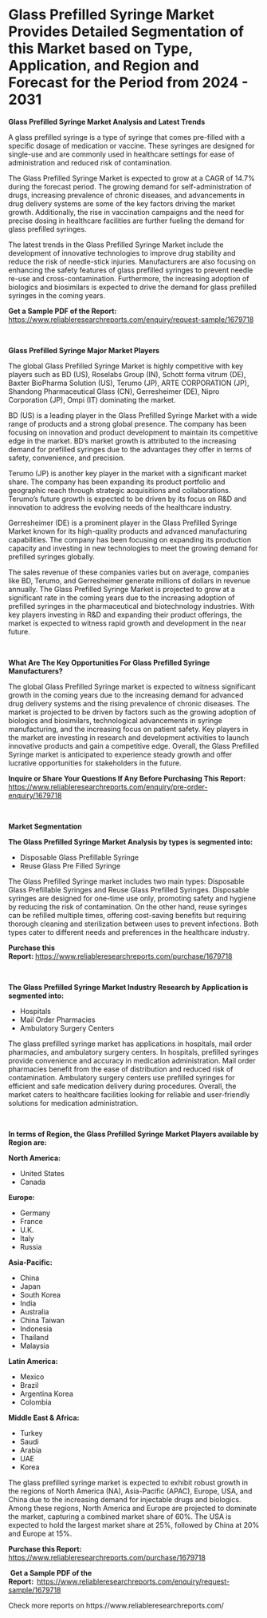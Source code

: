 <p><h1>Glass Prefilled Syringe Market Provides Detailed Segmentation of this Market based on Type, Application, and Region and Forecast for the Period from 2024 - 2031</h1></p><p><strong>Glass Prefilled Syringe Market Analysis and Latest Trends</strong></p>
<p><p>A glass prefilled syringe is a type of syringe that comes pre-filled with a specific dosage of medication or vaccine. These syringes are designed for single-use and are commonly used in healthcare settings for ease of administration and reduced risk of contamination.</p><p>The Glass Prefilled Syringe Market is expected to grow at a CAGR of 14.7% during the forecast period. The growing demand for self-administration of drugs, increasing prevalence of chronic diseases, and advancements in drug delivery systems are some of the key factors driving the market growth. Additionally, the rise in vaccination campaigns and the need for precise dosing in healthcare facilities are further fueling the demand for glass prefilled syringes.</p><p>The latest trends in the Glass Prefilled Syringe Market include the development of innovative technologies to improve drug stability and reduce the risk of needle-stick injuries. Manufacturers are also focusing on enhancing the safety features of glass prefilled syringes to prevent needle re-use and cross-contamination. Furthermore, the increasing adoption of biologics and biosimilars is expected to drive the demand for glass prefilled syringes in the coming years.</p></p>
<p><strong>Get a Sample PDF of the Report:&nbsp;</strong> <a href="https://www.reliableresearchreports.com/enquiry/request-sample/1679718">https://www.reliableresearchreports.com/enquiry/request-sample/1679718</a></p>
<p>&nbsp;</p>
<p><strong>Glass Prefilled Syringe Major Market Players</strong></p>
<p><p>The global Glass Prefilled Syringe Market is highly competitive with key players such as BD (US), Roselabs Group (IN), Schott forma vitrum (DE), Baxter BioPharma Solution (US), Terumo (JP), ARTE CORPORATION (JP), Shandong Pharmaceutical Glass (CN), Gerresheimer (DE), Nipro Corporation (JP), Ompi (IT) dominating the market.</p><p>BD (US) is a leading player in the Glass Prefilled Syringe Market with a wide range of products and a strong global presence. The company has been focusing on innovation and product development to maintain its competitive edge in the market. BD’s market growth is attributed to the increasing demand for prefilled syringes due to the advantages they offer in terms of safety, convenience, and precision.</p><p>Terumo (JP) is another key player in the market with a significant market share. The company has been expanding its product portfolio and geographic reach through strategic acquisitions and collaborations. Terumo’s future growth is expected to be driven by its focus on R&D and innovation to address the evolving needs of the healthcare industry.</p><p>Gerresheimer (DE) is a prominent player in the Glass Prefilled Syringe Market known for its high-quality products and advanced manufacturing capabilities. The company has been focusing on expanding its production capacity and investing in new technologies to meet the growing demand for prefilled syringes globally.</p><p>The sales revenue of these companies varies but on average, companies like BD, Terumo, and Gerresheimer generate millions of dollars in revenue annually. The Glass Prefilled Syringe Market is projected to grow at a significant rate in the coming years due to the increasing adoption of prefilled syringes in the pharmaceutical and biotechnology industries. With key players investing in R&D and expanding their product offerings, the market is expected to witness rapid growth and development in the near future.</p></p>
<p>&nbsp;</p>
<p><strong>What Are The Key Opportunities For Glass Prefilled Syringe Manufacturers?</strong></p>
<p><p>The global Glass Prefilled Syringe market is expected to witness significant growth in the coming years due to the increasing demand for advanced drug delivery systems and the rising prevalence of chronic diseases. The market is projected to be driven by factors such as the growing adoption of biologics and biosimilars, technological advancements in syringe manufacturing, and the increasing focus on patient safety. Key players in the market are investing in research and development activities to launch innovative products and gain a competitive edge. Overall, the Glass Prefilled Syringe market is anticipated to experience steady growth and offer lucrative opportunities for stakeholders in the future.</p></p>
<p><strong>Inquire or Share Your Questions If Any Before Purchasing This Report:</strong> <a href="https://www.reliableresearchreports.com/enquiry/pre-order-enquiry/1679718">https://www.reliableresearchreports.com/enquiry/pre-order-enquiry/1679718</a></p>
<p>&nbsp;</p>
<p><strong>Market Segmentation</strong></p>
<p><strong>The Glass Prefilled Syringe Market Analysis by types is segmented into:</strong></p>
<p><ul><li>Disposable Glass Prefillable Syringe</li><li>Reuse Glass Pre Filled Syringe</li></ul></p>
<p><p>The Glass Prefilled Syringe market includes two main types: Disposable Glass Prefillable Syringes and Reuse Glass Prefilled Syringes. Disposable syringes are designed for one-time use only, promoting safety and hygiene by reducing the risk of contamination. On the other hand, reuse syringes can be refilled multiple times, offering cost-saving benefits but requiring thorough cleaning and sterilization between uses to prevent infections. Both types cater to different needs and preferences in the healthcare industry.</p></p>
<p><strong>Purchase this Report:&nbsp;</strong><a href="https://www.reliableresearchreports.com/purchase/1679718">https://www.reliableresearchreports.com/purchase/1679718</a></p>
<p>&nbsp;</p>
<p><strong>The Glass Prefilled Syringe Market Industry Research by Application is segmented into:</strong></p>
<p><ul><li>Hospitals</li><li>Mail Order Pharmacies</li><li>Ambulatory Surgery Centers</li></ul></p>
<p><p>The glass prefilled syringe market has applications in hospitals, mail order pharmacies, and ambulatory surgery centers. In hospitals, prefilled syringes provide convenience and accuracy in medication administration. Mail order pharmacies benefit from the ease of distribution and reduced risk of contamination. Ambulatory surgery centers use prefilled syringes for efficient and safe medication delivery during procedures. Overall, the market caters to healthcare facilities looking for reliable and user-friendly solutions for medication administration.</p></p>
<p>&nbsp;</p>
<p><strong>In terms of Region, the Glass Prefilled Syringe Market Players available by Region are:</strong></p>
<p>
    <p> <strong> North America: </strong>
        <ul>
            <li>United States</li>
            <li>Canada</li>
        </ul>
        </p> 
    <p> <strong> Europe: </strong>
        <ul>
            <li>Germany</li>
            <li>France</li>
            <li>U.K.</li>
            <li>Italy</li>
            <li>Russia</li>
        </ul>
        </p> 
    <p> <strong> Asia-Pacific: </strong>
        <ul>
            <li>China</li>
            <li>Japan</li>
            <li>South Korea</li>
            <li>India</li>
            <li>Australia</li>
            <li>China Taiwan</li>
            <li>Indonesia</li>
            <li>Thailand</li>
            <li>Malaysia</li>
        </ul>
        </p> 
    <p> <strong> Latin America: </strong>
        <ul>
            <li>Mexico</li>
            <li>Brazil</li>
            <li>Argentina Korea</li>
            <li>Colombia</li>
        </ul>
        </p> 
    <p> <strong> Middle East & Africa: </strong>
        <ul>
            <li>Turkey</li>
            <li>Saudi</li>
            <li>Arabia</li>
            <li>UAE</li>
            <li>Korea</li>
        </ul>
    </p>
    </p>
<p><p>The glass prefilled syringe market is expected to exhibit robust growth in the regions of North America (NA), Asia-Pacific (APAC), Europe, USA, and China due to the increasing demand for injectable drugs and biologics. Among these regions, North America and Europe are projected to dominate the market, capturing a combined market share of 60%. The USA is expected to hold the largest market share at 25%, followed by China at 20% and Europe at 15%.</p></p>
<p><strong>Purchase this Report: </strong><a href="https://www.reliableresearchreports.com/purchase/1679718">https://www.reliableresearchreports.com/purchase/1679718</a></p>
<p>&nbsp;<strong>Get a Sample PDF of the Report:&nbsp;&nbsp;</strong><a href="https://www.reliableresearchreports.com/enquiry/request-sample/1679718">https://www.reliableresearchreports.com/enquiry/request-sample/1679718</a></p>
<p><strong></strong></p>
<p>Check more reports on https://www.reliableresearchreports.com/</p>